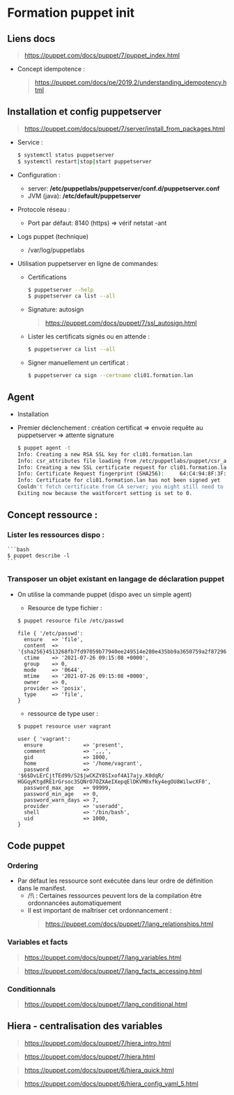 # Formation puppet init

## Liens docs

> https://puppet.com/docs/puppet/7/puppet_index.html

- Concept idempotence :

    > https://puppet.com/docs/pe/2019.2/understanding_idempotency.html

## Installation et config puppetserver

> https://puppet.com/docs/puppet/7/server/install_from_packages.html

- Service :
    ```bash
    $ systemctl status puppetserver
    $ systemctl restart|stop|start puppetserver
    ```

- Configuration :
    - server: **/etc/puppetlabs/puppetserver/conf.d/puppetserver.conf**
    - JVM (java): **/etc/default/puppetserver**

- Protocole réseau :
    - Port par défaut: 8140 (https) => vérif netstat -ant

- Logs puppet (technique)
    - /var/log/puppetlabs

- Utilisation puppetserver en ligne de commandes:
    - Certifications
        ```bash
        $ puppetserver --help
        $ puppetserver ca list --all
        ```
    - Signature: autosign
      > https://puppet.com/docs/puppet/7/ssl_autosign.html
    
    - Lister les certificats signés ou en attende :
        ```bash
        $ puppetserver ca list --all
        ```
    
    - Signer manuellement un certificat :

        ```bash
        $ puppetserver ca sign --certname cli01.formation.lan
        ```


## Agent 

- Installation

- Premier déclenchement : création certificat => envoie requête au puppetserver => attente signature
    ```bash
    $ puppet agent -t
    Info: Creating a new RSA SSL key for cli01.formation.lan
    Info: csr_attributes file loading from /etc/puppetlabs/puppet/csr_attributes.   yal
    Info: Creating a new SSL certificate request for cli01.formation.lan
    Info: Certificate Request fingerprint (SHA256):     64:C4:94:8F:3F:BB:AA:DF:63:7A:17:22:38:4E:7D:A3:B7:FC:E8:B8:69:31:BE:D9:12:C3:E B:42:7F:71:94:8B
    Info: Certificate for cli01.formation.lan has not been signed yet
    Couldn't fetch certificate from CA server; you might still need to sign this agent's certificate (cli01.formation.lan).
    Exiting now because the waitforcert setting is set to 0.
    ```

## Concept ressource :

### Lister les ressources dispo :

    ```bash
    $ puppet describe -l
    ```


### Transposer un objet existant en langage de déclaration puppet

- On utilise la commande puppet (dispo avec un simple agent)

    - Resource de type fichier :
    ```bash
    $ puppet resource file /etc/passwd
    ```
    ```puppet
    file { '/etc/passwd':
      ensure   => 'file',
      content  => '{sha256}4513268fb7fd97059b77940ee249514e280e435bb9a3650759a2f8729662c7b5',
      ctime    => '2021-07-26 09:15:08 +0000',
      group    => 0,
      mode     => '0644',
      mtime    => '2021-07-26 09:15:08 +0000',
      owner    => 0,
      provider => 'posix',
      type     => 'file',
    }
    ```

    - ressource de type user :
    ```bash
    $ puppet resource user vagrant
    ```
    ```puppet
    user { 'vagrant':
      ensure             => 'present',
      comment            => ',,,',
      gid                => 1000,
      home               => '/home/vagrant',
      password           => '$6$DvLErCjtTEd99/S2$jwCKZY8SIxof4A17ajy.K0dqR/      HGGqyKtgdRE1rGrsoc3SQNrO7OZXAeIXepqElDKVM8xfky4egOU8WilwcXF0',
      password_max_age   => 99999,
      password_min_age   => 0,
      password_warn_days => 7,
      provider           => 'useradd',
      shell              => '/bin/bash',
      uid                => 1000,
    }
    ```


## Code puppet 

### Ordering

- Par défaut les ressource sont exécutée dans leur ordre de définition dans le manifest.
    - /!\ : Certaines ressources peuvent lors de la compilation être ordonnancées automatiquement
    - Il est important de maîtriser cet ordonnancement :
        > https://puppet.com/docs/puppet/7/lang_relationships.html

### Variables et facts

> https://puppet.com/docs/puppet/7/lang_variables.html

> https://puppet.com/docs/puppet/7/lang_facts_accessing.html


### Conditionnals

> https://puppet.com/docs/puppet/7/lang_conditional.html

## Hiera - centralisation des variables

> https://puppet.com/docs/puppet/7/hiera_intro.html

> https://puppet.com/docs/puppet/7/hiera.html

> https://puppet.com/docs/puppet/6/hiera_quick.html

> https://puppet.com/docs/puppet/6/hiera_config_yaml_5.html
